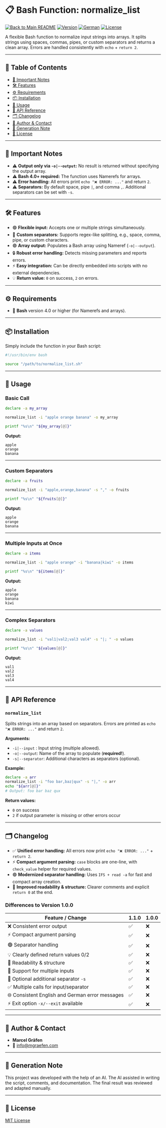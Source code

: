 # 📋 Bash Function: normalize_list

[![Back to Main README](https://img.shields.io/badge/Main-README-blue?style=flat&logo=github)](../README.md)
[![Version](https://img.shields.io/badge/version-1.1.0-blue.svg)](#)
[![German](https://img.shields.io/badge/Language-German-blue)](./README.de.md)
[![License](https://img.shields.io/badge/license-MIT-lightgrey.svg)](https://opensource.org/licenses/MIT)

A flexible Bash function to normalize input strings into arrays. It splits strings using spaces, commas, pipes, or custom separators and returns a clean array. Errors are handled consistently with `echo` + `return 2`.

---

## 🚀 Table of Contents

* [📌 Important Notes](#-important-notes)
* [🛠️ Features](#-features)
* [⚙️ Requirements](#%EF%B8%8F-requirements)
* [📦 Installation](#-installation)
* [📝 Usage](#-usage)
* [📌 API Reference](#-api-reference)
* [🗂️ Changelog](#-changelog)
* [👤 Author & Contact](#-author--contact)
* [🤖 Generation Note](#-generation-note)
* [📜 License](#-license)

---

## 📌 Important Notes

* ⚠️ **Output only via `-o|--output`:** No result is returned without specifying the output array.
* ⚠️ **Bash 4.0+ required:** The function uses Namerefs for arrays.
* ⚠️ **Error handling:** All errors print `echo "❌ ERROR: ..."` and return `2`.
* ⚠️ **Separators:** By default space, pipe `|`, and comma `,`. Additional separators can be set with `-s`.

---

## 🛠️ Features

* 🟢 **Flexible input:** Accepts one or multiple strings simultaneously.
* 🔹 **Custom separators:** Supports regex-like splitting, e.g., space, comma, pipe, or custom characters.
* 🟣 **Array output:** Populates a Bash array using Nameref (`-o|--output`).
* 🔒 **Robust error handling:** Detects missing parameters and reports errors.
* ⚡ **Easy integration:** Can be directly embedded into scripts with no external dependencies.
* 💡 **Return value:** `0` on success, `2` on errors.

---

## ⚙️ Requirements

* 🐚 **Bash** version 4.0 or higher (for Namerefs and arrays).

---

## 📦 Installation

Simply include the function in your Bash script:

```bash
#!/usr/bin/env bash

source "/path/to/normalize_list.sh"
````

---

## 📝 Usage

### Basic Call

```bash
declare -a my_array

normalize_list -i "apple orange banana" -o my_array

printf "%s\n" "${my_array[@]}"
```

**Output:**

```
apple
orange
banana
```

---

### Custom Separators

```bash
declare -a fruits

normalize_list -i "apple,orange,banana" -s "," -o fruits

printf "%s\n" "${fruits[@]}"
```

**Output:**

```
apple
orange
banana
```

---

### Multiple Inputs at Once

```bash
declare -a items

normalize_list -i "apple orange" -i "banana|kiwi" -o items

printf "%s\n" "${items[@]}"
```

**Output:**

```
apple
orange
banana
kiwi
```

---

### Complex Separators

```bash
declare -a values

normalize_list -i "val1|val2;val3 val4" -s "|; " -o values

printf "%s\n" "${values[@]}"
```

**Output:**

```
val1
val2
val3
val4
```

---

## 📌 API Reference

### `normalize_list`

Splits strings into an array based on separators. Errors are printed as `echo "❌ ERROR: ..."` and return `2`.

**Arguments:**

* `-i|--input` : Input string (multiple allowed).
* `-o|--output`: Name of the array to populate (**required!**).
* `-s|--separator`: Additional characters as separators (optional).

**Example:**

```bash
declare -a arr
normalize_list -i "foo bar,baz|qux" -s "|," -o arr
echo "${arr[@]}"
# Output: foo bar baz qux
```

**Return values:**

* `0` on success
* `2` if output parameter is missing or other errors occur

---

## 🗂️ Changelog

* ✅ **Unified error handling:** All errors now print `echo "❌ ERROR: ..."` + `return 2`.
* ⚡ **Compact argument parsing:** `case` blocks are one-line, with `check_value` helper for required values.
* 🟢 **Modernized separator handling:** Uses `IFS + read -a` for fast and compact array creation.
* 📝 **Improved readability & structure:** Clearer comments and explicit `return 0` at the end.

### Differences to Version 1.0.0

| Feature / Change                                | 1.1.0 | 1.0.0 |
|-------------------------------------------------|-------|-------|
| ❌ Consistent error output                      |  ✅  |  ❌  |
| ⚡ Compact argument parsing                     |  ✅  |  ❌  |
| 🟢 Separator handling                           |  ✅  |  ❌  |
| 💡 Clearly defined return values 0/2            |  ✅  |  ❌  |
| 📝 Readability & structure                      |  ✅  |  ❌  |
| 🔹 Support for multiple inputs                  |  ✅  |  ❌  |
| 🧩 Optional additional separator `-s`           |  ✅  |  ❌  |
| ✅ Multiple calls for input/separator           |  ✅  |  ❌  |
| 🌐 Consistent English and German error messages |  ✅  |  ❌  |
| ⚡ Exit option `-x/--exit` available            |  ✅  |  ❌  |


---

## 👤 Author & Contact

* **Marcel Gräfen**
* 📧 [info@mgraefen.com](mailto:info@mgraefen.com)

---

## 🤖 Generation Note

This project was developed with the help of an AI. The AI assisted in writing the script, comments, and documentation. The final result was reviewed and adapted manually.

---

## 📜 License

[MIT License](LICENSE)
